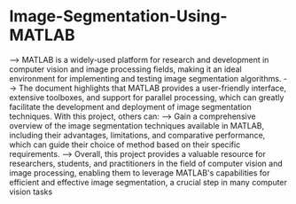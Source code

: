# Image-Segmentation-Using-MATLAB
--> MATLAB is a widely-used platform for research and development in computer vision and image processing fields, making it an ideal environment for implementing and testing image segmentation algorithms.
--> The document highlights that MATLAB provides a user-friendly interface, extensive toolboxes, and support for parallel processing, which can greatly facilitate the development and deployment of image segmentation techniques.
With this project, others can:
--> Gain a comprehensive overview of the image segmentation techniques available in MATLAB, including their advantages, limitations, and comparative performance, which can guide their choice of method based on their specific requirements.
--> Overall, this project provides a valuable resource for researchers, students, and practitioners in the field of computer vision and image processing, enabling them to leverage MATLAB's capabilities for efficient and effective image segmentation, a crucial step in many computer vision tasks
